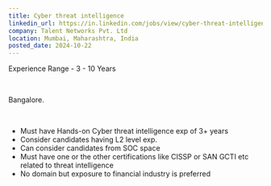 ```yaml
---
title: Cyber threat intelligence
linkedin_url: https://in.linkedin.com/jobs/view/cyber-threat-intelligence-at-talent-networks-pvt-ltd-4054976898?position=5&pageNum=2&refId=%2BKitnSTV%2Bn1OxcdSKJqWvQ%3D%3D&trackingId=a2R88yj607ol754QmmN4sw%3D%3D
company: Talent Networks Pvt. Ltd
location: Mumbai, Maharashtra, India
posted_date: 2024-10-22
---
```


<div class="description__text description__text--rich">
<section class="show-more-less-html" data-max-lines="5">
<div class="show-more-less-html__markup show-more-less-html__markup--clamp-after-5 relative overflow-hidden">
<p>Experience Range - 3 - 10 Years</p><p><br/></p><p>Bangalore.</p><p><br/></p><ul><li>Must have Hands-on Cyber threat intelligence exp of 3+ years</li><li>Consider candidates having L2 level exp.</li><li>Can consider candidates from SOC space</li><li>Must have one or the other certifications like CISSP or SAN GCTI etc related to threat intelligence</li><li><span>No domain but exposure to financial industry is preferred</span></li></ul>
</div>


<!-- --> </section>
</div>